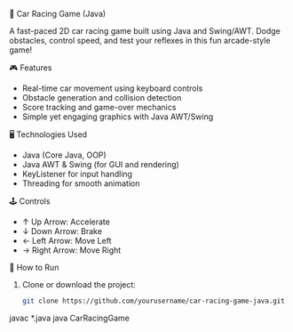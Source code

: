 🚗 Car Racing Game (Java)

A fast-paced 2D car racing game built using Java and Swing/AWT. Dodge obstacles, control speed, and test your reflexes in this fun arcade-style game!

🎮 Features

- Real-time car movement using keyboard controls  
- Obstacle generation and collision detection  
- Score tracking and game-over mechanics  
- Simple yet engaging graphics with Java AWT/Swing  

🖥️ Technologies Used

- Java (Core Java, OOP)  
- Java AWT & Swing (for GUI and rendering)  
- KeyListener for input handling  
- Threading for smooth animation

🕹️ Controls

- ↑ Up Arrow: Accelerate  
- ↓ Down Arrow: Brake  
- ← Left Arrow: Move Left  
- → Right Arrow: Move Right  

📂 How to Run

1. Clone or download the project:
   ```bash
   git clone https://github.com/yourusername/car-racing-game-java.git

javac *.java
java CarRacingGame
